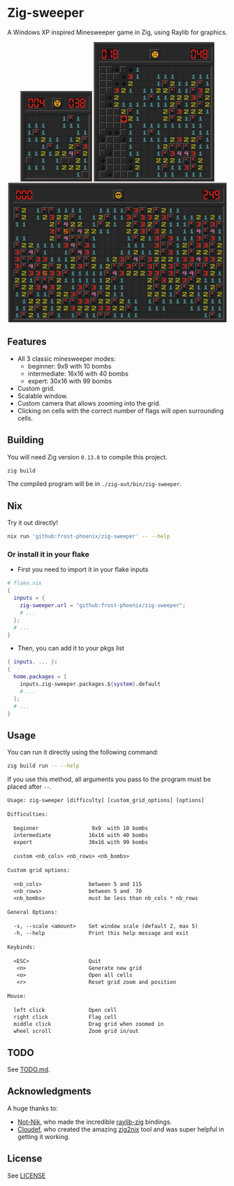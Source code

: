 # Zig-sweeper

A Windows XP inspired Minesweeper game in Zig, using Raylib for graphics.

<p align="center">
    <img src="./screenshots/beginner.png" width="164px" />
    <img src="./screenshots/intermediate.png" width="276px" />
    <img src="./screenshots/expert.png" width="500px" />
</p>

## Features

- All 3 classic minesweeper modes:
    - beginner: 9x9 with 10 bombs
    - intermediate: 16x16 with 40 bombs
    - expert: 30x16 with 99 bombs
- Custom grid.
- Scalable window.
- Custom camera that allows zooming into the grid.
- Clicking on cells with the correct number of flags will open surrounding cells.

## Building

You will need Zig version `0.13.0` to compile this project.

```bash
zig build
```
The compiled program will be in `./zig-out/bin/zig-sweeper`.

## Nix

Try it out directly!
```bash
nix run 'github:frost-phoenix/zig-sweeper' -- --help
```

### Or install it in your flake

- First you need to import it in your flake inputs
```nix
# flake.nix
{
  inputs = {
    zig-sweeper.url = "github:frost-phoenix/zig-sweeper";
    # ...
  };
  # ...
}
```

- Then, you can add it to your pkgs list
```nix
{ inputs, ... }:
{
  home.packages = [
    inputs.zig-sweeper.packages.${system}.default
    # ...
  ];
  # ...
}
```

## Usage

You can run it directly using the following command:
```bash
zig build run -- --help
```
If you use this method, all arguments you pass to the program must be placed after `--`.

```
Usage: zig-sweeper [difficulty] [custom_grid_options] [options]

Difficulties:

  beginner                 9x9  with 10 bombs
  intermediate            16x16 with 40 bombs
  expert                  30x16 with 99 bombs

  custom <nb_cols> <nb_rows> <nb_bombs>

Custom grid options:

  <nb_cols>               between 5 and 115
  <nb_rows>               between 5 and  70
  <nb_bombs>              must be less than nb_cols * nb_rows

General Options:

  -s, --scale <amount>    Set window scale (default 2, max 5)
  -h, --help              Print this help message and exit

Keybinds:

  <ESC>                   Quit
   <n>                    Generate new grid
   <o>                    Open all cells
   <r>                    Reset grid zoom and position

Mouse:

  left click              Open cell
  right click             Flag cell
  middle click            Drag grid when zoomed in
  wheel scroll            Zoom grid in/out
```

## TODO

See [TODO.md](TODO.md).

## Acknowledgments

A huge thanks to:

- [Not-Nik](https://github.com/Not-Nik), who made the incredible [raylib-zig](https://github.com/Not-Nik/raylib-zig) bindings.
- [Cloudef](https://github.com/Cloudef), who created the amazing [zig2nix](https://github.com/Cloudef/zig2nix) tool and  was super helpful in getting it working.

## License

See [LICENSE](LICENSE)